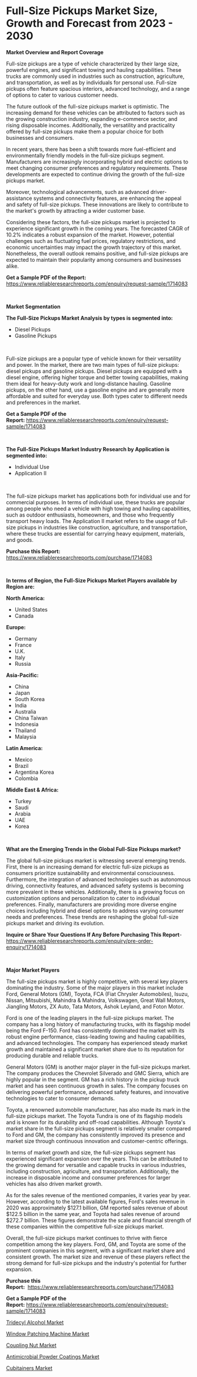 <p><h1>Full-Size Pickups Market Size, Growth and Forecast from 2023 - 2030</h1></p><p><strong>Market Overview and Report Coverage</strong></p>
<p><p>Full-size pickups are a type of vehicle characterized by their large size, powerful engines, and significant towing and hauling capabilities. These trucks are commonly used in industries such as construction, agriculture, and transportation, as well as by individuals for personal use. Full-size pickups often feature spacious interiors, advanced technology, and a range of options to cater to various customer needs.</p><p>The future outlook of the full-size pickups market is optimistic. The increasing demand for these vehicles can be attributed to factors such as the growing construction industry, expanding e-commerce sector, and rising disposable incomes. Additionally, the versatility and practicality offered by full-size pickups make them a popular choice for both businesses and consumers.</p><p>In recent years, there has been a shift towards more fuel-efficient and environmentally friendly models in the full-size pickups segment. Manufacturers are increasingly incorporating hybrid and electric options to meet changing consumer preferences and regulatory requirements. These developments are expected to continue driving the growth of the full-size pickups market.</p><p>Moreover, technological advancements, such as advanced driver-assistance systems and connectivity features, are enhancing the appeal and safety of full-size pickups. These innovations are likely to contribute to the market's growth by attracting a wider customer base.</p><p>Considering these factors, the full-size pickups market is projected to experience significant growth in the coming years. The forecasted CAGR of 10.2% indicates a robust expansion of the market. However, potential challenges such as fluctuating fuel prices, regulatory restrictions, and economic uncertainties may impact the growth trajectory of this market. Nonetheless, the overall outlook remains positive, and full-size pickups are expected to maintain their popularity among consumers and businesses alike.</p></p>
<p><strong>Get a Sample PDF of the Report:</strong> <a href="https://www.reliableresearchreports.com/enquiry/request-sample/1714083">https://www.reliableresearchreports.com/enquiry/request-sample/1714083</a></p>
<p>&nbsp;</p>
<p><strong>Market Segmentation</strong></p>
<p><strong>The Full-Size Pickups Market Analysis by types is segmented into:</strong></p>
<p><ul><li>Diesel Pickups</li><li>Gasoline Pickups</li></ul></p>
<p>&nbsp;</p>
<p><p>Full-size pickups are a popular type of vehicle known for their versatility and power. In the market, there are two main types of full-size pickups: diesel pickups and gasoline pickups. Diesel pickups are equipped with a diesel engine, offering higher torque and better towing capabilities, making them ideal for heavy-duty work and long-distance hauling. Gasoline pickups, on the other hand, use a gasoline engine and are generally more affordable and suited for everyday use. Both types cater to different needs and preferences in the market.</p></p>
<p><strong>Get a Sample PDF of the Report:</strong>&nbsp;<a href="https://www.reliableresearchreports.com/enquiry/request-sample/1714083">https://www.reliableresearchreports.com/enquiry/request-sample/1714083</a></p>
<p>&nbsp;</p>
<p><strong>The Full-Size Pickups Market Industry Research by Application is segmented into:</strong></p>
<p><ul><li>Individual Use</li><li>Application II</li></ul></p>
<p>&nbsp;</p>
<p><p>The full-size pickups market has applications both for individual use and for commercial purposes. In terms of individual use, these trucks are popular among people who need a vehicle with high towing and hauling capabilities, such as outdoor enthusiasts, homeowners, and those who frequently transport heavy loads. The Application II market refers to the usage of full-size pickups in industries like construction, agriculture, and transportation, where these trucks are essential for carrying heavy equipment, materials, and goods.</p></p>
<p><strong>Purchase this Report:</strong>&nbsp; <a href="https://www.reliableresearchreports.com/purchase/1714083">https://www.reliableresearchreports.com/purchase/1714083</a></p>
<p>&nbsp;</p>
<p><strong>In terms of Region, the Full-Size Pickups Market Players available by Region are:</strong></p>
<p>
    <p> <strong> North America: </strong>
        <ul>
            <li>United States</li>
            <li>Canada</li>
        </ul>
        </p> 
    <p> <strong> Europe: </strong>
        <ul>
            <li>Germany</li>
            <li>France</li>
            <li>U.K.</li>
            <li>Italy</li>
            <li>Russia</li>
        </ul>
        </p> 
    <p> <strong> Asia-Pacific: </strong>
        <ul>
            <li>China</li>
            <li>Japan</li>
            <li>South Korea</li>
            <li>India</li>
            <li>Australia</li>
            <li>China Taiwan</li>
            <li>Indonesia</li>
            <li>Thailand</li>
            <li>Malaysia</li>
        </ul>
        </p> 
    <p> <strong> Latin America: </strong>
        <ul>
            <li>Mexico</li>
            <li>Brazil</li>
            <li>Argentina Korea</li>
            <li>Colombia</li>
        </ul>
        </p> 
    <p> <strong> Middle East & Africa: </strong>
        <ul>
            <li>Turkey</li>
            <li>Saudi</li>
            <li>Arabia</li>
            <li>UAE</li>
            <li>Korea</li>
        </ul>
    </p>
    </p>
<p>&nbsp;</p>
<p><strong>What are the Emerging Trends in the Global Full-Size Pickups market?</strong></p>
<p><p>The global full-size pickups market is witnessing several emerging trends. First, there is an increasing demand for electric full-size pickups as consumers prioritize sustainability and environmental consciousness. Furthermore, the integration of advanced technologies such as autonomous driving, connectivity features, and advanced safety systems is becoming more prevalent in these vehicles. Additionally, there is a growing focus on customization options and personalization to cater to individual preferences. Finally, manufacturers are providing more diverse engine choices including hybrid and diesel options to address varying consumer needs and preferences. These trends are reshaping the global full-size pickups market and driving its evolution.</p></p>
<p><strong>Inquire or Share Your Questions If Any Before Purchasing This Report</strong>- <a href="https://www.reliableresearchreports.com/enquiry/pre-order-enquiry/1714083">https://www.reliableresearchreports.com/enquiry/pre-order-enquiry/1714083</a></p>
<p>&nbsp;</p>
<p><strong>Major Market Players</strong></p>
<p><p>The full-size pickups market is highly competitive, with several key players dominating the industry. Some of the major players in this market include Ford, General Motors (GM), Toyota, FCA (Fiat Chrysler Automobiles), Isuzu, Nissan, Mitsubishi, Mahindra & Mahindra, Volkswagen, Great Wall Motors, Jiangling Motors, ZX Auto, Tata Motors, Ashok Leyland, and Foton Motor.</p><p>Ford is one of the leading players in the full-size pickups market. The company has a long history of manufacturing trucks, with its flagship model being the Ford F-150. Ford has consistently dominated the market with its robust engine performance, class-leading towing and hauling capabilities, and advanced technologies. The company has experienced steady market growth and maintained a significant market share due to its reputation for producing durable and reliable trucks.</p><p>General Motors (GM) is another major player in the full-size pickups market. The company produces the Chevrolet Silverado and GMC Sierra, which are highly popular in the segment. GM has a rich history in the pickup truck market and has seen continuous growth in sales. The company focuses on delivering powerful performance, advanced safety features, and innovative technologies to cater to consumer demands.</p><p>Toyota, a renowned automobile manufacturer, has also made its mark in the full-size pickups market. The Toyota Tundra is one of its flagship models and is known for its durability and off-road capabilities. Although Toyota's market share in the full-size pickups segment is relatively smaller compared to Ford and GM, the company has consistently improved its presence and market size through continuous innovation and customer-centric offerings.</p><p>In terms of market growth and size, the full-size pickups segment has experienced significant expansion over the years. This can be attributed to the growing demand for versatile and capable trucks in various industries, including construction, agriculture, and transportation. Additionally, the increase in disposable income and consumer preferences for larger vehicles has also driven market growth.</p><p>As for the sales revenue of the mentioned companies, it varies year by year. However, according to the latest available figures, Ford's sales revenue in 2020 was approximately $127.1 billion, GM reported sales revenue of about $122.5 billion in the same year, and Toyota had sales revenue of around $272.7 billion. These figures demonstrate the scale and financial strength of these companies within the competitive full-size pickups market.</p><p>Overall, the full-size pickups market continues to thrive with fierce competition among the key players. Ford, GM, and Toyota are some of the prominent companies in this segment, with a significant market share and consistent growth. The market size and revenue of these players reflect the strong demand for full-size pickups and the industry's potential for further expansion.</p></p>
<p><strong>Purchase this Report:</strong>&nbsp;&nbsp;<a href="https://www.reliableresearchreports.com/purchase/1714083">https://www.reliableresearchreports.com/purchase/1714083</a></p>
<p></p>
<p><strong>Get a Sample PDF of the Report:</strong>&nbsp;<a href="https://www.reliableresearchreports.com/enquiry/request-sample/1714083">https://www.reliableresearchreports.com/enquiry/request-sample/1714083</a></p>
<p><p><a href="https://www.linkedin.com/pulse/tridecyl-alcohol-market-insights-players-forecast-till-2030-gjv0f/">Tridecyl Alcohol Market</a></p><p><a href="https://medium.com/@eliasmann73/window-patching-machine-market-analysis-its-cagr-market-segmentation-and-global-industry-overview-44d22b9d1046">Window Patching Machine Market</a></p><p><a href="https://medium.com/@hesterorn1944/analyzing-coupling-nut-market-global-industry-perspective-and-forecast-2023-to-2030-e9ace60e3c54">Coupling Nut Market</a></p><p><a href="https://www.linkedin.com/pulse/antimicrobial-powder-coatings-market-insights-players-nywqf/">Antimicrobial Powder Coatings Market</a></p><p><a href="https://www.linkedin.com/pulse/cubitainers-market-research-report-provides-thorough-industry-g4mef/">Cubitainers Market</a></p></p>